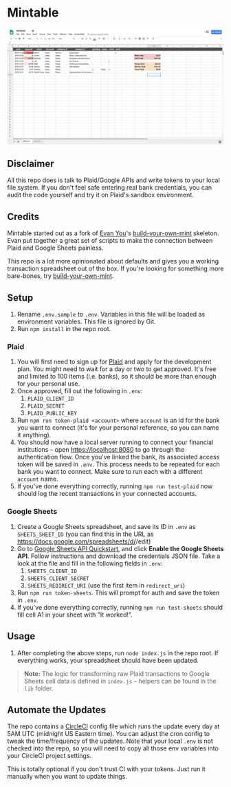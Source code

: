 # Mintable

![Mintable](./img/mintable.png)

## Disclaimer

All this repo does is talk to Plaid/Google APIs and write tokens to your local file system. If you don't feel safe entering real bank credentials, you can audit the code yourself and try it on Plaid's sandbox environment.

## Credits

Mintable started out as a fork of [Evan You](https://github.com/yyx990803)'s [build-your-own-mint](https://github.com/yyx990803/build-your-own-mint) skeleton. Evan put together a great set of scripts to make the connection between Plaid and Google Sheets painless.

This repo is a lot more opinionated about defaults and gives you a working transaction spreadsheet out of the box. If you're looking for something more bare-bones, try [build-your-own-mint](https://github.com/yyx990803/build-your-own-mint).

## Setup

1. Rename `.env.sample` to `.env`. Variables in this file will be loaded as environment variables. This file is ignored by Git.
1. Run `npm install` in the repo root.

### Plaid

1. You will first need to sign up for [Plaid](https://plaid.com/) and apply for the development plan. You might need to wait for a day or two to get approved. It's free and limited to 100 items (i.e. banks), so it should be more than enough for your personal use.
1. Once approved, fill out the following in `.env`:
    1. `PLAID_CLIENT_ID`
    1. `PLAID_SECRET`
    1. `PLAID_PUBLIC_KEY`
1. Run `npm run token-plaid <account>` where `account` is an id for the bank you want to connect (it's for your personal reference, so you can name it anything).
1. You should now have a local server running to connect your financial institutions – open [https://localhost:8080](https://localhost:8080) to go through the authentication flow. Once you've linked the bank, its associated access token will be saved in `.env`. This process needs to be repeated for each bank you want to connect. Make sure to run each with a different `account` name.
1.  If you've done everything correctly, running `npm run test-plaid` now should log the recent transactions in your connected accounts.

### Google Sheets

1. Create a Google Sheets spreadsheet, and save its ID in `.env` as `SHEETS_SHEET_ID` (you can find this in the URL as https://docs.google.com/spreadsheets/d/<ID>/edit)
1. Go to [Google Sheets API Quickstart](https://developers.google.com/sheets/api/quickstart/nodejs), and click **Enable the Google Sheets API**. Follow instructions and download the credentials JSON file. Take a look at the file and fill in the following fields in `.env`:
    1. `SHEETS_CLIENT_ID`
    1. `SHEETS_CLIENT_SECRET`
    1. `SHEETS_REDIRECT_URI` (use the first item in `redirect_uri`)
1. Run `npm run token-sheets`. This will prompt for auth and save the token in `.env`.
1. If you've done everything correctly, running `npm run test-sheets` should fill cell A1 in your sheet with "It worked!".

## Usage

1. After completing the above steps, run `node index.js` in the repo root. If everything works, your spreadsheet should have been updated.

> **Note:** The logic for transforming raw Plaid transactions to Google Sheets cell data is defined in `index.js` – helpers can be found in the `lib` folder.

## Automate the Updates

The repo contains a [CircleCI](https://circleci.com/) config file which runs the update every day at 5AM UTC (midnight US Eastern time). You can adjust the cron config to tweak the time/frequency of the updates. Note that your local `.env` is not checked into the repo, so you will need to copy all those env variables into your CircleCI project settings.

This is totally optional if you don't trust CI with your tokens. Just run it manually when you want to update things.
